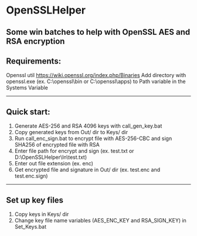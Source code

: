 # OpenSSLHelper
Some win batches to help with OpenSSL AES and RSA encryption
------------------------------------------------------------------
Requirements:
------------------------------------------------------------------
Openssl util https://wiki.openssl.org/index.php/Binaries
Add directory with openssl.exe (ex. C:\openssl\bin or C:\openssl\apps) to Path variable in the Systems Variable

------------------------------------------------------------------
Quick start:
------------------------------------------------------------------
1. Generate AES-256 and RSA 4096 keys with call_gen_key.bat
2. Copy generated keys from Out/ dir to Keys/ dir
3. Run call_enc_sign.bat to encrypt file with AES-256-CBC and sign SHA256 of encrypted file with RSA 
4. Enter file path for encrypt and sign (ex. test.txt or D:\OpenSSLHelper\In\test.txt)
5. Enter out file extension (ex. enc)
6. Get encrypted file and signature in Out/ dir (ex. test.enc and test.enc.sign)
------------------------------------------------------------------
Set up key files
------------------------------------------------------------------
1. Copy keys in Keys/ dir
2. Change key file name variables (AES_ENC_KEY and RSA_SIGN_KEY) in Set_Keys.bat

